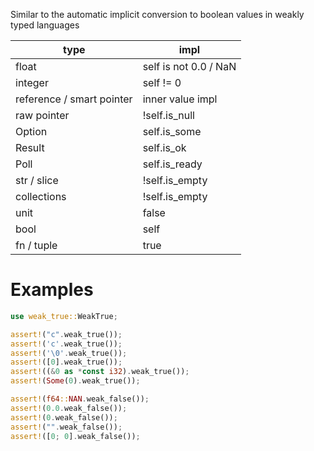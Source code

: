 Similar to the automatic implicit conversion to boolean values
in weakly typed languages

| type                          | impl                  |
| ---                           | ---                   |
| float                         | self is not 0.0 / NaN |
| integer                       | self != 0             |
| reference / smart pointer     | inner value impl      |
| raw pointer                   | !self.is\_null        |
| Option                        | self.is\_some         |
| Result                        | self.is\_ok           |
| Poll                          | self.is\_ready        |
| str / slice                   | !self.is\_empty       |
| collections                   | !self.is\_empty       |
| unit                          | false                 |
| bool                          | self                  |
| fn / tuple                    | true                  |

# Examples
```rust
use weak_true::WeakTrue;

assert!("c".weak_true());
assert!('c'.weak_true());
assert!('\0'.weak_true());
assert!([0].weak_true());
assert!((&0 as *const i32).weak_true());
assert!(Some(0).weak_true());

assert!(f64::NAN.weak_false());
assert!(0.0.weak_false());
assert!(0.weak_false());
assert!("".weak_false());
assert!([0; 0].weak_false());
```
